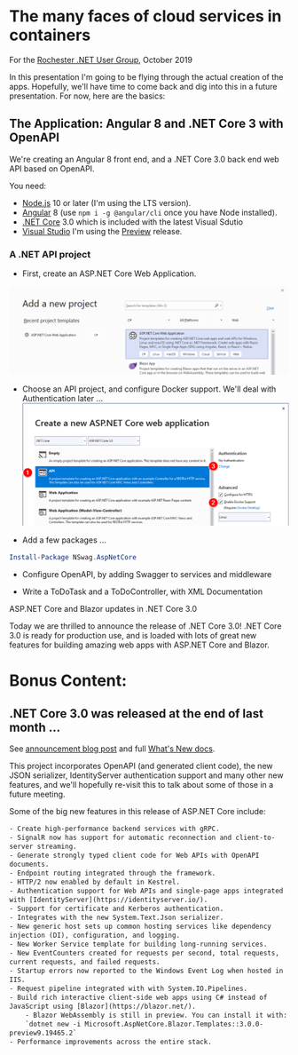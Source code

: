 # The many faces of cloud services in containers

For the [Rochester .NET User Group](https://www.meetup.com/Visual-Developers-of-Upstate-New-York-VDUNY/events/264624674/), October 2019

In this presentation I'm going to be flying through the actual creation of the apps. Hopefully, we'll have time to come back and dig into this in a future presentation. For now, here are the basics:

## The Application: Angular 8 and .NET Core 3 with OpenAPI

We're creating an Angular 8 front end, and a .NET Core 3.0 back end web API based on OpenAPI.

You need:

- [Node.js](https://nodejs.org/en/download/) 10 or later (I'm using the LTS version).
- [Angular](https://angular.io/) 8 (use `npm i -g @angular/cli` once you have Node installed).
- [.NET Core](https://dotnet.microsoft.com/download/dotnet-core/3.0) 3.0 which is included with the latest Visual Sdutio
- [Visual Studio](https://visualstudio.microsoft.com/vs/) I'm using the [Preview](https://visualstudio.microsoft.com/vs/preview/) release.

### A .NET API project

- First, create an ASP.NET Core Web Application.

![New Asp.Net Core Project](docs/resources/new-aspnet-core.png)

- Choose an API project, and configure Docker support. We'll deal with Authentication later ...
![Use API project with Docker Support](docs/resources/new-api-with-docker.png)

- Add a few packages ...

```PowerShell
Install-Package NSwag.AspNetCore
```

- Configure OpenAPI, by adding Swagger to services and middleware

- Write a ToDoTask and a ToDoController, with XML Documentation

ASP.NET Core and Blazor updates in .NET Core 3.0

Today we are thrilled to announce the release of .NET Core 3.0! .NET Core 3.0 is ready for production use, and is loaded with lots of great new features for building amazing web apps with ASP.NET Core and Blazor.





# Bonus Content:

## .NET Core 3.0 was released at the end of last month ...

See [announcement blog post](https://devblogs.microsoft.com/aspnet/asp-net-core-and-blazor-updates-in-net-core-3-0/) and full [What's New docs](https://docs.microsoft.com/en-us/aspnet/core/release-notes/aspnetcore-3.0?view=aspnetcore-3.0).

This project incorporates OpenAPI (and generated client code), the new JSON serializer, IdentityServer authentication support and many other new features, and we'll hopefully re-visit this to talk about some of those in a future meeting.

Some of the big new features in this release of ASP.NET Core include:

    - Create high-performance backend services with gRPC.
    - SignalR now has support for automatic reconnection and client-to-server streaming.
    - Generate strongly typed client code for Web APIs with OpenAPI documents.
    - Endpoint routing integrated through the framework.
    - HTTP/2 now enabled by default in Kestrel.
    - Authentication support for Web APIs and single-page apps integrated with [IdentityServer](https://identityserver.io/).
    - Support for certificate and Kerberos authentication.
    - Integrates with the new System.Text.Json serializer.
    - New generic host sets up common hosting services like dependency injection (DI), configuration, and logging.
    - New Worker Service template for building long-running services.
    - New EventCounters created for requests per second, total requests, current requests, and failed requests.
    - Startup errors now reported to the Windows Event Log when hosted in IIS.
    - Request pipeline integrated with with System.IO.Pipelines.
    - Build rich interactive client-side web apps using C# instead of JavaScript using [Blazor](https://blazor.net/).
        - Blazor WebAssembly is still in preview. You can install it with:
        `dotnet new -i Microsoft.AspNetCore.Blazor.Templates::3.0.0-preview9.19465.2`
    - Performance improvements across the entire stack.
